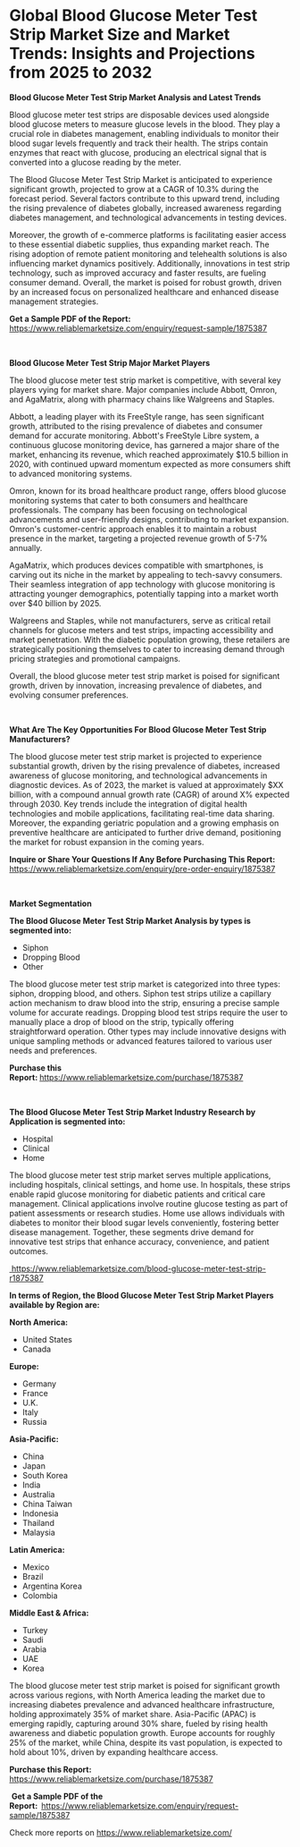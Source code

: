 <p><h1>Global Blood Glucose Meter Test Strip Market Size and Market Trends: Insights and Projections from 2025 to 2032</h1></p><p><strong>Blood Glucose Meter Test Strip Market Analysis and Latest Trends</strong></p>
<p><p>Blood glucose meter test strips are disposable devices used alongside blood glucose meters to measure glucose levels in the blood. They play a crucial role in diabetes management, enabling individuals to monitor their blood sugar levels frequently and track their health. The strips contain enzymes that react with glucose, producing an electrical signal that is converted into a glucose reading by the meter.</p><p>The Blood Glucose Meter Test Strip Market is anticipated to experience significant growth, projected to grow at a CAGR of 10.3% during the forecast period. Several factors contribute to this upward trend, including the rising prevalence of diabetes globally, increased awareness regarding diabetes management, and technological advancements in testing devices. </p><p>Moreover, the growth of e-commerce platforms is facilitating easier access to these essential diabetic supplies, thus expanding market reach. The rising adoption of remote patient monitoring and telehealth solutions is also influencing market dynamics positively. Additionally, innovations in test strip technology, such as improved accuracy and faster results, are fueling consumer demand. Overall, the market is poised for robust growth, driven by an increased focus on personalized healthcare and enhanced disease management strategies.</p></p>
<p><strong>Get a Sample PDF of the Report:&nbsp;</strong> <a href="https://www.reliablemarketsize.com/enquiry/request-sample/1875387?utm_campaign=1197&utm_medium=2&utm_source=Github&utm_content=ia&utm_term=30012025&utm_id=blood-glucose-meter-test-strip">https://www.reliablemarketsize.com/enquiry/request-sample/1875387</a></p>
<p>&nbsp;</p>
<p><strong>Blood Glucose Meter Test Strip Major Market Players</strong></p>
<p><p>The blood glucose meter test strip market is competitive, with several key players vying for market share. Major companies include Abbott, Omron, and AgaMatrix, along with pharmacy chains like Walgreens and Staples. </p><p>Abbott, a leading player with its FreeStyle range, has seen significant growth, attributed to the rising prevalence of diabetes and consumer demand for accurate monitoring. Abbott's FreeStyle Libre system, a continuous glucose monitoring device, has garnered a major share of the market, enhancing its revenue, which reached approximately $10.5 billion in 2020, with continued upward momentum expected as more consumers shift to advanced monitoring systems.</p><p>Omron, known for its broad healthcare product range, offers blood glucose monitoring systems that cater to both consumers and healthcare professionals. The company has been focusing on technological advancements and user-friendly designs, contributing to market expansion. Omron's customer-centric approach enables it to maintain a robust presence in the market, targeting a projected revenue growth of 5-7% annually.</p><p>AgaMatrix, which produces devices compatible with smartphones, is carving out its niche in the market by appealing to tech-savvy consumers. Their seamless integration of app technology with glucose monitoring is attracting younger demographics, potentially tapping into a market worth over $40 billion by 2025. </p><p>Walgreens and Staples, while not manufacturers, serve as critical retail channels for glucose meters and test strips, impacting accessibility and market penetration. With the diabetic population growing, these retailers are strategically positioning themselves to cater to increasing demand through pricing strategies and promotional campaigns.</p><p>Overall, the blood glucose meter test strip market is poised for significant growth, driven by innovation, increasing prevalence of diabetes, and evolving consumer preferences.</p></p>
<p>&nbsp;</p>
<p><strong>What Are The Key Opportunities For Blood Glucose Meter Test Strip Manufacturers?</strong></p>
<p><p>The blood glucose meter test strip market is projected to experience substantial growth, driven by the rising prevalence of diabetes, increased awareness of glucose monitoring, and technological advancements in diagnostic devices. As of 2023, the market is valued at approximately $XX billion, with a compound annual growth rate (CAGR) of around X% expected through 2030. Key trends include the integration of digital health technologies and mobile applications, facilitating real-time data sharing. Moreover, the expanding geriatric population and a growing emphasis on preventive healthcare are anticipated to further drive demand, positioning the market for robust expansion in the coming years.</p></p>
<p><strong>Inquire or Share Your Questions If Any Before Purchasing This Report:</strong> <a href="https://www.reliablemarketsize.com/enquiry/pre-order-enquiry/1875387?utm_campaign=1197&utm_medium=2&utm_source=Github&utm_content=ia&utm_term=30012025&utm_id=blood-glucose-meter-test-strip">https://www.reliablemarketsize.com/enquiry/pre-order-enquiry/1875387</a></p>
<p>&nbsp;</p>
<p><strong>Market Segmentation</strong></p>
<p><strong>The Blood Glucose Meter Test Strip Market Analysis by types is segmented into:</strong></p>
<p><ul><li>Siphon</li><li>Dropping Blood</li><li>Other</li></ul></p>
<p><p>The blood glucose meter test strip market is categorized into three types: siphon, dropping blood, and others. Siphon test strips utilize a capillary action mechanism to draw blood into the strip, ensuring a precise sample volume for accurate readings. Dropping blood test strips require the user to manually place a drop of blood on the strip, typically offering straightforward operation. Other types may include innovative designs with unique sampling methods or advanced features tailored to various user needs and preferences.</p></p>
<p><strong>Purchase this Report:&nbsp;</strong><a href="https://www.reliablemarketsize.com/purchase/1875387?utm_campaign=1197&utm_medium=2&utm_source=Github&utm_content=ia&utm_term=30012025&utm_id=blood-glucose-meter-test-strip">https://www.reliablemarketsize.com/purchase/1875387</a></p>
<p>&nbsp;</p>
<p><strong>The Blood Glucose Meter Test Strip Market Industry Research by Application is segmented into:</strong></p>
<p><ul><li>Hospital</li><li>Clinical</li><li>Home</li></ul></p>
<p><p>The blood glucose meter test strip market serves multiple applications, including hospitals, clinical settings, and home use. In hospitals, these strips enable rapid glucose monitoring for diabetic patients and critical care management. Clinical applications involve routine glucose testing as part of patient assessments or research studies. Home use allows individuals with diabetes to monitor their blood sugar levels conveniently, fostering better disease management. Together, these segments drive demand for innovative test strips that enhance accuracy, convenience, and patient outcomes.</p></p>
<p><a href="https://www.reliablemarketsize.com/blood-glucose-meter-test-strip-r1875387?utm_campaign=1197&utm_medium=2&utm_source=Github&utm_content=ia&utm_term=30012025&utm_id=blood-glucose-meter-test-strip">&nbsp;https://www.reliablemarketsize.com/blood-glucose-meter-test-strip-r1875387</a></p>
<p><strong>In terms of Region, the Blood Glucose Meter Test Strip Market Players available by Region are:</strong></p>
<p>
    <p> <strong> North America: </strong>
        <ul>
            <li>United States</li>
            <li>Canada</li>
        </ul>
        </p> 
    <p> <strong> Europe: </strong>
        <ul>
            <li>Germany</li>
            <li>France</li>
            <li>U.K.</li>
            <li>Italy</li>
            <li>Russia</li>
        </ul>
        </p> 
    <p> <strong> Asia-Pacific: </strong>
        <ul>
            <li>China</li>
            <li>Japan</li>
            <li>South Korea</li>
            <li>India</li>
            <li>Australia</li>
            <li>China Taiwan</li>
            <li>Indonesia</li>
            <li>Thailand</li>
            <li>Malaysia</li>
        </ul>
        </p> 
    <p> <strong> Latin America: </strong>
        <ul>
            <li>Mexico</li>
            <li>Brazil</li>
            <li>Argentina Korea</li>
            <li>Colombia</li>
        </ul>
        </p> 
    <p> <strong> Middle East & Africa: </strong>
        <ul>
            <li>Turkey</li>
            <li>Saudi</li>
            <li>Arabia</li>
            <li>UAE</li>
            <li>Korea</li>
        </ul>
    </p>
    </p>
<p><p>The blood glucose meter test strip market is poised for significant growth across various regions, with North America leading the market due to increasing diabetes prevalence and advanced healthcare infrastructure, holding approximately 35% of market share. Asia-Pacific (APAC) is emerging rapidly, capturing around 30% share, fueled by rising health awareness and diabetic population growth. Europe accounts for roughly 25% of the market, while China, despite its vast population, is expected to hold about 10%, driven by expanding healthcare access.</p></p>
<p><strong>Purchase this Report: </strong><a href="https://www.reliablemarketsize.com/purchase/1875387?utm_campaign=1197&utm_medium=2&utm_source=Github&utm_content=ia&utm_term=30012025&utm_id=blood-glucose-meter-test-strip">https://www.reliablemarketsize.com/purchase/1875387</a></p>
<p>&nbsp;<strong>Get a Sample PDF of the Report:&nbsp;&nbsp;</strong><a href="https://www.reliablemarketsize.com/enquiry/request-sample/1875387?utm_campaign=1197&utm_medium=2&utm_source=Github&utm_content=ia&utm_term=30012025&utm_id=blood-glucose-meter-test-strip">https://www.reliablemarketsize.com/enquiry/request-sample/1875387</a></p>
<p><strong></strong></p>
<p>Check more reports on <a href="https://www.reliablemarketsize.com/?utm_campaign=1197&utm_medium=2&utm_source=Github&utm_content=ia&utm_term=30012025&utm_id=blood-glucose-meter-test-strip">https://www.reliablemarketsize.com/</a></p>